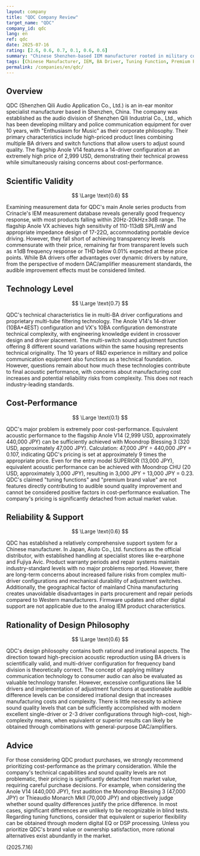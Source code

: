 ```yaml
---
layout: company
title: "QDC Company Review"
target_name: "QDC"
company_id: qdc
lang: en
ref: qdc
date: 2025-07-16
rating: [2.6, 0.6, 0.7, 0.1, 0.6, 0.6]
summary: "Chinese Shenzhen-based IEM manufacturer rooted in military communication technology. Specializes in multi-BA driver technology and tuning functions but faces significant cost-performance challenges"
tags: [Chinese Manufacturer, IEM, BA Driver, Tuning Function, Premium Price]
permalink: /companies/en/qdc/
---
```


## Overview

QDC (Shenzhen Qili Audio Application Co., Ltd.) is an in-ear monitor specialist manufacturer based in Shenzhen, China. The company was established as the audio division of Shenzhen Qili Industrial Co., Ltd., which has been developing military and police communication equipment for over 10 years, with "Enthusiasm for Music" as their corporate philosophy. Their primary characteristics include high-priced product lines combining multiple BA drivers and switch functions that allow users to adjust sound quality. The flagship Anole V14 features a 14-driver configuration at an extremely high price of 2,999 USD, demonstrating their technical prowess while simultaneously raising concerns about cost-performance.

## Scientific Validity

$$ \Large \text{0.6} $$

Examining measurement data for QDC's main Anole series products from Crinacle's IEM measurement database reveals generally good frequency response, with most products falling within 20Hz-20kHz±3dB range. The flagship Anole VX achieves high sensitivity of 110-113dB SPL/mW and appropriate impedance design of 17-22Ω, accommodating portable device driving. However, they fall short of achieving transparency levels commensurate with their price, remaining far from transparent levels such as ±1dB frequency response or THD below 0.01% expected at these price points. While BA drivers offer advantages over dynamic drivers by nature, from the perspective of modern DAC/amplifier measurement standards, the audible improvement effects must be considered limited.

## Technology Level

$$ \Large \text{0.7} $$

QDC's technical characteristics lie in multi-BA driver configurations and proprietary multi-tube filtering technology. The Anole V14's 14-driver (10BA+4EST) configuration and VX's 10BA configuration demonstrate technical complexity, with engineering knowledge evident in crossover design and driver placement. The multi-switch sound adjustment function offering 8 different sound variations within the same housing represents technical originality. The 10 years of R&D experience in military and police communication equipment also functions as a technical foundation. However, questions remain about how much these technologies contribute to final acoustic performance, with concerns about manufacturing cost increases and potential reliability risks from complexity. This does not reach industry-leading standards.

## Cost-Performance

$$ \Large \text{0.1} $$

QDC's major problem is extremely poor cost-performance. Equivalent acoustic performance to the flagship Anole V14 (2,999 USD, approximately 440,000 JPY) can be sufficiently achieved with Moondrop Blessing 3 (320 USD, approximately 47,000 JPY). Calculation: 47,000 JPY ÷ 440,000 JPY = 0.107, indicating QDC's pricing is set at approximately 9 times the appropriate price. Even for the entry model SUPERIOR (13,000 JPY), equivalent acoustic performance can be achieved with Moondrop CHU (20 USD, approximately 3,000 JPY), resulting in 3,000 JPY ÷ 13,000 JPY = 0.23. QDC's claimed "tuning functions" and "premium brand value" are not features directly contributing to audible sound quality improvement and cannot be considered positive factors in cost-performance evaluation. The company's pricing is significantly detached from actual market value.

## Reliability & Support

$$ \Large \text{0.6} $$

QDC has established a relatively comprehensive support system for a Chinese manufacturer. In Japan, Aiuto Co., Ltd. functions as the official distributor, with established handling at specialist stores like e-earphone and Fujiya Avic. Product warranty periods and repair systems maintain industry-standard levels with no major problems reported. However, there are long-term concerns about increased failure risks from complex multi-driver configurations and mechanical durability of adjustment switches. Additionally, the geographical factor of mainland China manufacturing creates unavoidable disadvantages in parts procurement and repair periods compared to Western manufacturers. Firmware updates and other digital support are not applicable due to the analog IEM product characteristics.

## Rationality of Design Philosophy

$$ \Large \text{0.6} $$

QDC's design philosophy contains both rational and irrational aspects. The direction toward high-precision acoustic reproduction using BA drivers is scientifically valid, and multi-driver configuration for frequency band division is theoretically correct. The concept of applying military communication technology to consumer audio can also be evaluated as valuable technology transfer. However, excessive configurations like 14 drivers and implementation of adjustment functions at questionable audible difference levels can be considered irrational design that increases manufacturing costs and complexity. There is little necessity to achieve sound quality levels that can be sufficiently accomplished with modern excellent single-driver or 2-3 driver configurations through high-cost, high-complexity means, when equivalent or superior results can likely be obtained through combinations with general-purpose DAC/amplifiers.

## Advice

For those considering QDC product purchases, we strongly recommend prioritizing cost-performance as the primary consideration. While the company's technical capabilities and sound quality levels are not problematic, their pricing is significantly detached from market value, requiring careful purchase decisions. For example, when considering the Anole V14 (440,000 JPY), first audition the Moondrop Blessing 3 (47,000 JPY) or Thieaudio Monarch MkII (70,000 JPY) and objectively judge whether sound quality differences justify the price difference. In most cases, significant differences are unlikely to be recognizable in blind tests. Regarding tuning functions, consider that equivalent or superior flexibility can be obtained through modern digital EQ or DSP processing. Unless you prioritize QDC's brand value or ownership satisfaction, more rational alternatives exist abundantly in the market.

(2025.7.16)